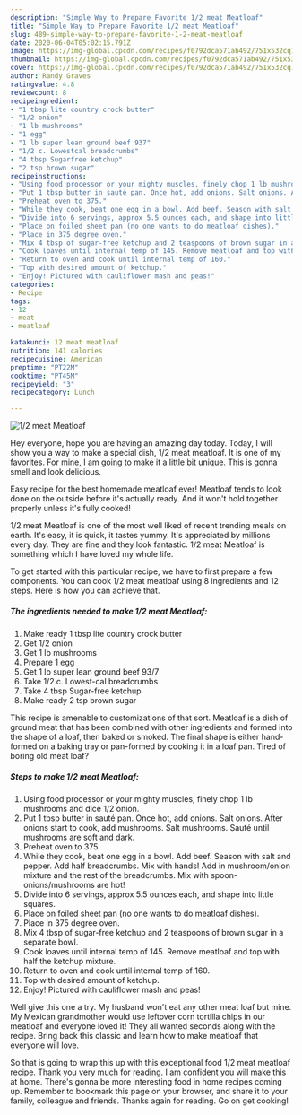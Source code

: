 ```yaml
---
description: "Simple Way to Prepare Favorite 1/2 meat Meatloaf"
title: "Simple Way to Prepare Favorite 1/2 meat Meatloaf"
slug: 489-simple-way-to-prepare-favorite-1-2-meat-meatloaf
date: 2020-06-04T05:02:15.791Z
image: https://img-global.cpcdn.com/recipes/f0792dca571ab492/751x532cq70/12-meat-meatloaf-recipe-main-photo.jpg
thumbnail: https://img-global.cpcdn.com/recipes/f0792dca571ab492/751x532cq70/12-meat-meatloaf-recipe-main-photo.jpg
cover: https://img-global.cpcdn.com/recipes/f0792dca571ab492/751x532cq70/12-meat-meatloaf-recipe-main-photo.jpg
author: Randy Graves
ratingvalue: 4.8
reviewcount: 8
recipeingredient:
- "1 tbsp lite country crock butter"
- "1/2 onion"
- "1 lb mushrooms"
- "1 egg"
- "1 lb super lean ground beef 937"
- "1/2 c. Lowestcal breadcrumbs"
- "4 tbsp Sugarfree ketchup"
- "2 tsp brown sugar"
recipeinstructions:
- "Using food processor or your mighty muscles, finely chop 1 lb mushrooms and dice 1/2 onion."
- "Put 1 tbsp butter in sauté pan. Once hot, add onions. Salt onions. After onions start to cook, add mushrooms. Salt mushrooms. Sauté until mushrooms are soft and dark."
- "Preheat oven to 375."
- "While they cook, beat one egg in a bowl. Add beef. Season with salt and pepper. Add half breadcrumbs. Mix with hands! Add in mushroom/onion mixture and the rest of the breadcrumbs. Mix with spoon-onions/mushrooms are hot!"
- "Divide into 6 servings, approx 5.5 ounces each, and shape into little squares."
- "Place on foiled sheet pan (no one wants to do meatloaf dishes)."
- "Place in 375 degree oven."
- "Mix 4 tbsp of sugar-free ketchup and 2 teaspoons of brown sugar in a separate bowl."
- "Cook loaves until internal temp of 145. Remove meatloaf and top with half the ketchup mixture."
- "Return to oven and cook until internal temp of 160."
- "Top with desired amount of ketchup."
- "Enjoy! Pictured with cauliflower mash and peas!"
categories:
- Recipe
tags:
- 12
- meat
- meatloaf

katakunci: 12 meat meatloaf 
nutrition: 141 calories
recipecuisine: American
preptime: "PT22M"
cooktime: "PT45M"
recipeyield: "3"
recipecategory: Lunch

---
```



![1/2 meat Meatloaf](https://img-global.cpcdn.com/recipes/f0792dca571ab492/751x532cq70/12-meat-meatloaf-recipe-main-photo.jpg)

Hey everyone, hope you are having an amazing day today. Today, I will show you a way to make a special dish, 1/2 meat meatloaf. It is one of my favorites. For mine, I am going to make it a little bit unique. This is gonna smell and look delicious.

Easy recipe for the best homemade meatloaf ever! Meatloaf tends to look done on the outside before it&#39;s actually ready. And it won&#39;t hold together properly unless it&#39;s fully cooked!

1/2 meat Meatloaf is one of the most well liked of recent trending meals on earth. It's easy, it is quick, it tastes yummy. It's appreciated by millions every day. They are fine and they look fantastic. 1/2 meat Meatloaf is something which I have loved my whole life.


To get started with this particular recipe, we have to first prepare a few components. You can cook 1/2 meat meatloaf using 8 ingredients and 12 steps. Here is how you can achieve that.

<!--inarticleads1-->

##### The ingredients needed to make 1/2 meat Meatloaf:

1. Make ready 1 tbsp lite country crock butter
1. Get 1/2 onion
1. Get 1 lb mushrooms
1. Prepare 1 egg
1. Get 1 lb super lean ground beef 93/7
1. Take 1/2 c. Lowest-cal breadcrumbs
1. Take 4 tbsp Sugar-free ketchup
1. Make ready 2 tsp brown sugar


This recipe is amenable to customizations of that sort. Meatloaf is a dish of ground meat that has been combined with other ingredients and formed into the shape of a loaf, then baked or smoked. The final shape is either hand-formed on a baking tray or pan-formed by cooking it in a loaf pan. Tired of boring old meat loaf? 

<!--inarticleads2-->

##### Steps to make 1/2 meat Meatloaf:

1. Using food processor or your mighty muscles, finely chop 1 lb mushrooms and dice 1/2 onion.
1. Put 1 tbsp butter in sauté pan. Once hot, add onions. Salt onions. After onions start to cook, add mushrooms. Salt mushrooms. Sauté until mushrooms are soft and dark.
1. Preheat oven to 375.
1. While they cook, beat one egg in a bowl. Add beef. Season with salt and pepper. Add half breadcrumbs. Mix with hands! Add in mushroom/onion mixture and the rest of the breadcrumbs. Mix with spoon-onions/mushrooms are hot!
1. Divide into 6 servings, approx 5.5 ounces each, and shape into little squares.
1. Place on foiled sheet pan (no one wants to do meatloaf dishes).
1. Place in 375 degree oven.
1. Mix 4 tbsp of sugar-free ketchup and 2 teaspoons of brown sugar in a separate bowl.
1. Cook loaves until internal temp of 145. Remove meatloaf and top with half the ketchup mixture.
1. Return to oven and cook until internal temp of 160.
1. Top with desired amount of ketchup.
1. Enjoy! Pictured with cauliflower mash and peas!


Well give this one a try. My husband won&#39;t eat any other meat loaf but mine. My Mexican grandmother would use leftover corn tortilla chips in our meatloaf and everyone loved it! They all wanted seconds along with the recipe. Bring back this classic and learn how to make meatloaf that everyone will love. 

So that is going to wrap this up with this exceptional food 1/2 meat meatloaf recipe. Thank you very much for reading. I am confident you will make this at home. There's gonna be more interesting food in home recipes coming up. Remember to bookmark this page on your browser, and share it to your family, colleague and friends. Thanks again for reading. Go on get cooking!
